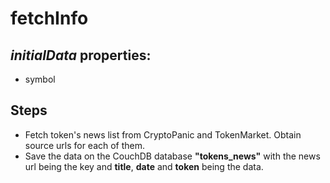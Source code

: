 # fetchInfo

## _initialData_ properties:

- symbol

## Steps

- Fetch token's news list from CryptoPanic and TokenMarket. Obtain source urls for each of them.
- Save the data on the CouchDB database **"tokens_news"** with the news url being the key and **title**, **date** and **token** being the data.
